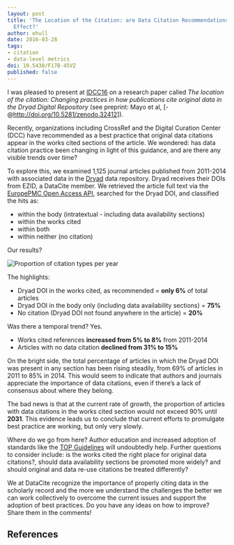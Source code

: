 ```yaml
---
layout: post
title: 'The Location of the Citation: are Data Citation Recommendations Having an
  Effect?'
author: ehull
date: 2016-03-28
tags:
- citation
- data-level metrics
doi: 10.5438/F17B-45VZ
published: false
---
```

I was pleased to present at [IDCC16](http://www.dcc.ac.uk/events/idcc16) on a research paper called _The location of the citation: Changing practices in how publications cite original data in the Dryad Digital Repository_ (see preprint: Mayo et al, [-@http://doi.org/10.5281/zenodo.32412]).

Recently, organizations including CrossRef and the Digital Curation Center (DCC) have recommended as a best practice that original data citations appear in the works cited sections of the article. We wondered: has data citation practice been changing in light of this guidance, and are there any visible trends over time?

To explore this, we examined 1,125 journal articles published from 2011-2014 with associated data in the [Dryad](http://datadryad.org) data repository. Dryad receives their DOIs from EZID, a DataCite member. We retrieved the article full text via the [EuropePMC Open Access API](http://europepmc.org/ftpsite), searched for the Dryad DOI, and classified the hits as:

* within the body (intratextual - including data availability sections)
* within the works cited
* within both
* within neither (no citation)

Our results?

![Proportion of citation types per year](/images/2016/03/dryad.png)

The highlights:

* Dryad DOI in the works cited, as recommended = **only 6%** of total articles
* Dryad DOI in the body only (including data availability sections) = **75%**
* No citation (Dryad DOI not found anywhere in the article) = **20%**

Was there a temporal trend? Yes.

* Works cited references **increased from 5% to 8%** from 2011-2014
* Articles with no data citation **declined from 31% to 15%**

On the bright side, the total percentage of articles in which the Dryad DOI was present in any section has been rising steadily, from 69% of articles in 2011 to 85% in 2014. This would seem to indicate that authors and journals appreciate the importance of data citations, even if there’s a lack of consensus about where they belong.

The bad news is that at the current rate of growth, the proportion of articles with data citations in the works cited section would not exceed 90% until **2031**. This evidence leads us to conclude that current efforts to promulgate best practice are working, but only very slowly.

Where do we go from here? Author education and increased adoption of standards like the [TOP Guidelines](https://cos.io/top/) will undoubtedly help. Further questions to consider include: is the works cited the right place for original data citations?, should data availability sections be promoted more widely? and should original and data re-use citations be treated differently?

We at DataCite recognize the importance of properly citing data in the scholarly record and the more we understand the challenges the better we can work collectively to overcome the current issues and support the adoption of best practices. Do you have any ideas on how to improve? Share them in the comments!

## References
